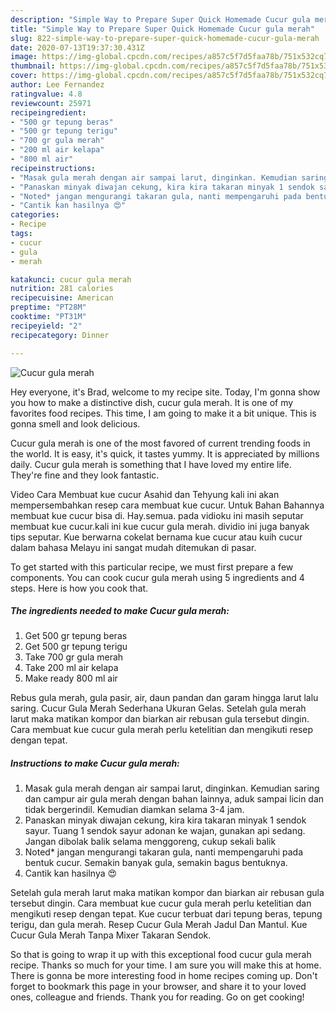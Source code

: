 ```yaml
---
description: "Simple Way to Prepare Super Quick Homemade Cucur gula merah"
title: "Simple Way to Prepare Super Quick Homemade Cucur gula merah"
slug: 822-simple-way-to-prepare-super-quick-homemade-cucur-gula-merah
date: 2020-07-13T19:37:30.431Z
image: https://img-global.cpcdn.com/recipes/a857c5f7d5faa78b/751x532cq70/cucur-gula-merah-foto-resep-utama.jpg
thumbnail: https://img-global.cpcdn.com/recipes/a857c5f7d5faa78b/751x532cq70/cucur-gula-merah-foto-resep-utama.jpg
cover: https://img-global.cpcdn.com/recipes/a857c5f7d5faa78b/751x532cq70/cucur-gula-merah-foto-resep-utama.jpg
author: Lee Fernandez
ratingvalue: 4.8
reviewcount: 25971
recipeingredient:
- "500 gr tepung beras"
- "500 gr tepung terigu"
- "700 gr gula merah"
- "200 ml air kelapa"
- "800 ml air"
recipeinstructions:
- "Masak gula merah dengan air sampai larut, dinginkan. Kemudian saring dan campur air gula merah dengan bahan lainnya, aduk sampai licin dan tidak bergerindil. Kemudian diamkan selama 3-4 jam."
- "Panaskan minyak diwajan cekung, kira kira takaran minyak 1 sendok sayur. Tuang 1 sendok sayur adonan ke wajan, gunakan api sedang. Jangan dibolak balik selama menggoreng, cukup sekali balik"
- "Noted* jangan mengurangi takaran gula, nanti mempengaruhi pada bentuk cucur. Semakin banyak gula, semakin bagus bentuknya."
- "Cantik kan hasilnya 😍"
categories:
- Recipe
tags:
- cucur
- gula
- merah

katakunci: cucur gula merah 
nutrition: 281 calories
recipecuisine: American
preptime: "PT28M"
cooktime: "PT31M"
recipeyield: "2"
recipecategory: Dinner

---
```



![Cucur gula merah](https://img-global.cpcdn.com/recipes/a857c5f7d5faa78b/751x532cq70/cucur-gula-merah-foto-resep-utama.jpg)

Hey everyone, it's Brad, welcome to my recipe site. Today, I'm gonna show you how to make a distinctive dish, cucur gula merah. It is one of my favorites food recipes. This time, I am going to make it a bit unique. This is gonna smell and look delicious.

Cucur gula merah is one of the most favored of current trending foods in the world. It is easy, it's quick, it tastes yummy. It is appreciated by millions daily. Cucur gula merah is something that I have loved my entire life. They're fine and they look fantastic.

Video Cara Membuat kue cucur Asahid dan Tehyung kali ini akan mempersembahkan resep cara membuat kue cucur. Untuk Bahan Bahannya membuat kue cucur bisa di. Hay.semua. pada vidioku ini masih seputar membuat kue cucur.kali ini kue cucur gula merah. dividio ini juga banyak tips seputar. Kue berwarna cokelat bernama kue cucur atau kuih cucur dalam bahasa Melayu ini sangat mudah ditemukan di pasar.


To get started with this particular recipe, we must first prepare a few components. You can cook cucur gula merah using 5 ingredients and 4 steps. Here is how you cook that.

<!--inarticleads1-->

##### The ingredients needed to make Cucur gula merah:

1. Get 500 gr tepung beras
1. Get 500 gr tepung terigu
1. Take 700 gr gula merah
1. Take 200 ml air kelapa
1. Make ready 800 ml air


Rebus gula merah, gula pasir, air, daun pandan dan garam hingga larut lalu saring. Cucur Gula Merah Sederhana Ukuran Gelas. Setelah gula merah larut maka matikan kompor dan biarkan air rebusan gula tersebut dingin. Cara membuat kue cucur gula merah perlu ketelitian dan mengikuti resep dengan tepat. 

<!--inarticleads2-->

##### Instructions to make Cucur gula merah:

1. Masak gula merah dengan air sampai larut, dinginkan. Kemudian saring dan campur air gula merah dengan bahan lainnya, aduk sampai licin dan tidak bergerindil. Kemudian diamkan selama 3-4 jam.
1. Panaskan minyak diwajan cekung, kira kira takaran minyak 1 sendok sayur. Tuang 1 sendok sayur adonan ke wajan, gunakan api sedang. Jangan dibolak balik selama menggoreng, cukup sekali balik
1. Noted* jangan mengurangi takaran gula, nanti mempengaruhi pada bentuk cucur. Semakin banyak gula, semakin bagus bentuknya.
1. Cantik kan hasilnya 😍


Setelah gula merah larut maka matikan kompor dan biarkan air rebusan gula tersebut dingin. Cara membuat kue cucur gula merah perlu ketelitian dan mengikuti resep dengan tepat. Kue cucur terbuat dari tepung beras, tepung terigu, dan gula merah. Resep Cucur Gula Merah Jadul Dan Mantul. Kue Cucur Gula Merah Tanpa Mixer Takaran Sendok. 

So that is going to wrap it up with this exceptional food cucur gula merah recipe. Thanks so much for your time. I am sure you will make this at home. There is gonna be more interesting food in home recipes coming up. Don't forget to bookmark this page in your browser, and share it to your loved ones, colleague and friends. Thank you for reading. Go on get cooking!
